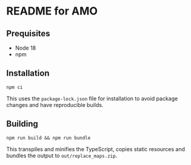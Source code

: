 # README for AMO

## Prequisites

- Node 18
- npm

## Installation

```shell
npm ci
```

This uses the `package-lock.json` file for installation to avoid package changes and have reproducible builds.

## Building

```shell
npm run build && npm run bundle
```

This transpiles and minifies the TypeScript, copies static resources and bundles the output to `out/replace_maps.zip`.
